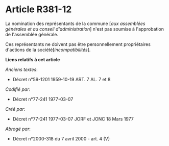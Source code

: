 # Article R381-12

La nomination des représentants de la commune [*aux assemblées générales et au conseil d'administration*] n'est pas soumise à
l'approbation de l'assemblée générale.

Ces représentants ne doivent pas être personnellement propriétaires d'actions de la société[*incompatibilités*].

**Liens relatifs à cet article**

_Anciens textes_:

  - Décret n°59-1201 1959-10-19 ART. 7 AL. 7 et 8

_Codifié par_:

  - Décret n°77-241 1977-03-07

_Créé par_:

  - Décret n°77-241 1977-03-07 JORF et JONC 18 Mars 1977

_Abrogé par_:

  - Décret n°2000-318 du 7 avril 2000 - art. 4 (V)

